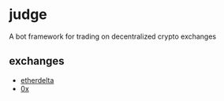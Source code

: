 # judge

A bot framework for trading on decentralized crypto exchanges

## exchanges

* [etherdelta](https://www.etherdelta.com)
* [0x](https://0xproject.com/docs/0xjs)
